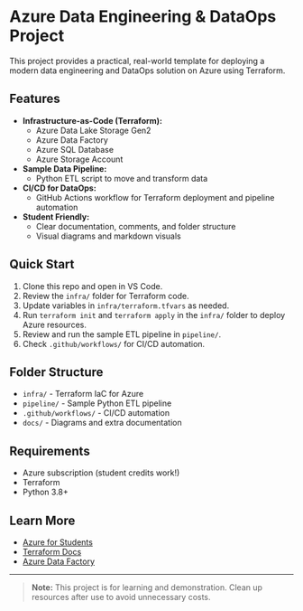 # Azure Data Engineering & DataOps Project 

This project provides a practical, real-world template for deploying a modern data engineering and DataOps solution on Azure using Terraform. 
## Features
- **Infrastructure-as-Code (Terraform):**
  - Azure Data Lake Storage Gen2
  - Azure Data Factory
  - Azure SQL Database
  - Azure Storage Account
- **Sample Data Pipeline:**
  - Python ETL script to move and transform data
- **CI/CD for DataOps:**
  - GitHub Actions workflow for Terraform deployment and pipeline automation
- **Student Friendly:**
  - Clear documentation, comments, and folder structure
  - Visual diagrams and markdown visuals

## Quick Start
1. Clone this repo and open in VS Code.
2. Review the `infra/` folder for Terraform code.
3. Update variables in `infra/terraform.tfvars` as needed.
4. Run `terraform init` and `terraform apply` in the `infra/` folder to deploy Azure resources.
5. Review and run the sample ETL pipeline in `pipeline/`.
6. Check `.github/workflows/` for CI/CD automation.

## Folder Structure
- `infra/` - Terraform IaC for Azure
- `pipeline/` - Sample Python ETL pipeline
- `.github/workflows/` - CI/CD automation
- `docs/` - Diagrams and extra documentation

## Requirements
- Azure subscription (student credits work!)
- Terraform
- Python 3.8+

## Learn More
- [Azure for Students](https://azure.microsoft.com/en-us/free/students/)
- [Terraform Docs](https://www.terraform.io/docs/)
- [Azure Data Factory](https://docs.microsoft.com/en-us/azure/data-factory/)

---

> **Note:** This project is for learning and demonstration. Clean up resources after use to avoid unnecessary costs.
